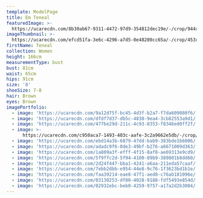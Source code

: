 ```yaml
---
template: ModelPage
title: Em Teneal
featuredImage: >-
  https://ucarecdn.com/8b30ab67-9311-4472-97d9-354812dec19e/-/crop/944x587/0,381/-/preview/
imageThumbnail: >-
  https://ucarecdn.com/efcd51fa-3e6c-4296-a7d5-0e48200cc65a/-/crop/453x640/300,295/-/preview/
firstName: Teneal
collection: Women
height: 166cm
measurementType: bust
bust: 81cm
waist: 65cm
hips: 91cm
size: '8'
shoeSize: 7-8
hair: Brown
eyes: Brown
imagePortfolio:
  - image: 'https://ucarecdn.com/9a12d75f-bc45-4d3f-b2a7-f7da609080f6/'
  - image: 'https://ucarecdn.com/dfdf7d37-db5c-4830-9ea4-3cb82553a9d1/'
  - image: 'https://ucarecdn.com/477be29d-211c-4c93-8353-f8346ed0ff2f/'
  - image: >-
      https://ucarecdn.com/c950aca7-1493-403c-aafe-3c2a9662e5db/-/crop/1045x1425/125,178/-/preview/
  - image: 'https://ucarecdn.com/ebd14a3b-6879-47dd-bab9-383bde1b6006/'
  - image: 'https://ucarecdn.com/adadc9f6-0de3-49bf-b276-a6671009d363/'
  - image: 'https://ucarecdn.com/1a809a3f-efff-4f15-8af8-ae69313e9cd9/'
  - image: 'https://ucarecdn.com/5f9ffc2d-5f94-4100-89b9-389801b8dd60/'
  - image: 'https://ucarecdn.com/2d24f447-bba1-4241-a6aa-211eda57caaf/'
  - image: 'https://ucarecdn.com/7ebb2dbb-e954-44e8-9c76-1f3623bd1b1e/'
  - image: 'https://ucarecdn.com/faa39214-eae8-47f1-aed8-c76ab181096e/'
  - image: 'https://ucarecdn.com/03130253-df80-4028-9188-fdf5493e854d/'
  - image: 'https://ucarecdn.com/02932ebc-beb0-4259-9757-a17a2d2b3004/'
---
```


